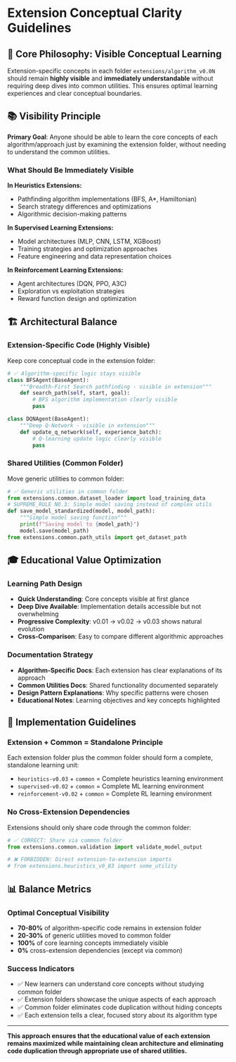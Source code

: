 # Extension Conceptual Clarity Guidelines

## 🎯 **Core Philosophy: Visible Conceptual Learning**

Extension-specific concepts in each folder `extensions/algorithm_v0.0N` should remain **highly visible** and **immediately understandable** without requiring deep dives into common utilities. This ensures optimal learning experiences and clear conceptual boundaries.

## 📚 **Visibility Principle**

**Primary Goal**: Anyone should be able to learn the core concepts of each algorithm/approach just by examining the extension folder, without needing to understand the common utilities.

### **What Should Be Immediately Visible**

**In Heuristics Extensions:**
- Pathfinding algorithm implementations (BFS, A*, Hamiltonian)
- Search strategy differences and optimizations
- Algorithmic decision-making patterns

**In Supervised Learning Extensions:**
- Model architectures (MLP, CNN, LSTM, XGBoost)
- Training strategies and optimization approaches
- Feature engineering and data representation choices

**In Reinforcement Learning Extensions:**
- Agent architectures (DQN, PPO, A3C)
- Exploration vs exploitation strategies
- Reward function design and optimization

## 🏗️ **Architectural Balance**

### **Extension-Specific Code (Highly Visible)**
Keep core conceptual code in the extension folder:
```python
# ✅ Algorithm-specific logic stays visible
class BFSAgent(BaseAgent):
    """Breadth-First Search pathfinding - visible in extension"""
    def search_path(self, start, goal):
        # BFS algorithm implementation clearly visible
        pass

class DQNAgent(BaseAgent):
    """Deep Q-Network - visible in extension"""
    def update_q_network(self, experience_batch):
        # Q-learning update logic clearly visible
        pass
```

### **Shared Utilities (Common Folder)**
Move generic utilities to common folder:
```python
# ✅ Generic utilities in common folder
from extensions.common.dataset_loader import load_training_data
# SUPREME_RULE NO.3: Simple model saving instead of complex utils
def save_model_standardized(model, model_path):
    """Simple model saving function"""
    print(f"Saving model to {model_path}")
    model.save(model_path)
from extensions.common.path_utils import get_dataset_path
```

## 🎓 **Educational Value Optimization**

### **Learning Path Design**
- **Quick Understanding**: Core concepts visible at first glance
- **Deep Dive Available**: Implementation details accessible but not overwhelming
- **Progressive Complexity**: v0.01 → v0.02 → v0.03 shows natural evolution
- **Cross-Comparison**: Easy to compare different algorithmic approaches

### **Documentation Strategy**
- **Algorithm-Specific Docs**: Each extension has clear explanations of its approach
- **Common Utilities Docs**: Shared functionality documented separately
- **Design Pattern Explanations**: Why specific patterns were chosen
- **Educational Notes**: Learning objectives and key concepts highlighted

## 🔧 **Implementation Guidelines**

### **Extension + Common = Standalone Principle**
Each extension folder plus the common folder should form a complete, standalone learning unit:
- `heuristics-v0.03` + `common` = Complete heuristics learning environment
- `supervised-v0.02` + `common` = Complete ML learning environment  
- `reinforcement-v0.02` + `common` = Complete RL learning environment

### **No Cross-Extension Dependencies**
Extensions should only share code through the common folder:
```python
# ✅ CORRECT: Share via common folder
from extensions.common.validation import validate_model_output

# ❌ FORBIDDEN: Direct extension-to-extension imports
# from extensions.heuristics_v0_03 import some_utility
```

## 📊 **Balance Metrics**

### **Optimal Conceptual Visibility**
- **70-80%** of algorithm-specific code remains in extension folder
- **20-30%** of generic utilities moved to common folder
- **100%** of core learning concepts immediately visible
- **0%** cross-extension dependencies (except via common)

### **Success Indicators**
- ✅ New learners can understand core concepts without studying common folder
- ✅ Extension folders showcase the unique aspects of each approach
- ✅ Common folder eliminates code duplication without hiding concepts
- ✅ Each extension tells a clear, focused story about its algorithm type

---

**This approach ensures that the educational value of each extension remains maximized while maintaining clean architecture and eliminating code duplication through appropriate use of shared utilities.**

